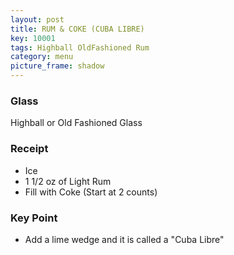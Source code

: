 ```yaml
---
layout: post
title: RUM & COKE (CUBA LIBRE)
key: 10001
tags: Highball OldFashioned Rum
category: menu
picture_frame: shadow
---
```


### Glass

Highball or Old Fashioned Glass

### Receipt

* Ice
* 1 1/2 oz of Light Rum
* Fill with Coke (Start at 2 counts)


### Key Point

* Add a lime wedge and it is called a "Cuba Libre"
